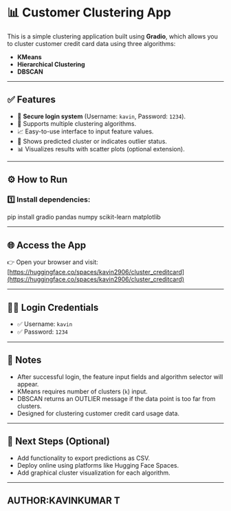 # 📊 Customer Clustering App

This is a simple clustering application built using **Gradio**, which allows you to cluster customer credit card data using three algorithms:
- **KMeans**
- **Hierarchical Clustering**
- **DBSCAN**

---

## ✅ Features

- 🔐 **Secure login system** (Username: `kavin`, Password: `1234`).
- 🚀 Supports multiple clustering algorithms.
- 📈 Easy-to-use interface to input feature values.
- 🎯 Shows predicted cluster or indicates outlier status.
- 📊 Visualizes results with scatter plots (optional extension).

---

## ⚙️ How to Run

### 1️⃣ Install dependencies:

pip install gradio pandas numpy scikit-learn matplotlib

---
## 🌐 Access the App

👉 Open your browser and visit:  
[https://huggingface.co/spaces/kavin2906/cluster_creditcard](https://huggingface.co/spaces/kavin2906/cluster_creditcard)

---

## 🧑‍💻 Login Credentials

- ✅ Username: `kavin`
- ✅ Password: `1234`

---

## 📝 Notes

- After successful login, the feature input fields and algorithm selector will appear.
- KMeans requires number of clusters (`k`) input.
- DBSCAN returns an OUTLIER message if the data point is too far from clusters.
- Designed for clustering customer credit card usage data.

---

## 🚀 Next Steps (Optional)

- Add functionality to export predictions as CSV.
- Deploy online using platforms like Hugging Face Spaces.
- Add graphical cluster visualization for each algorithm.

---

## AUTHOR:KAVINKUMAR T
